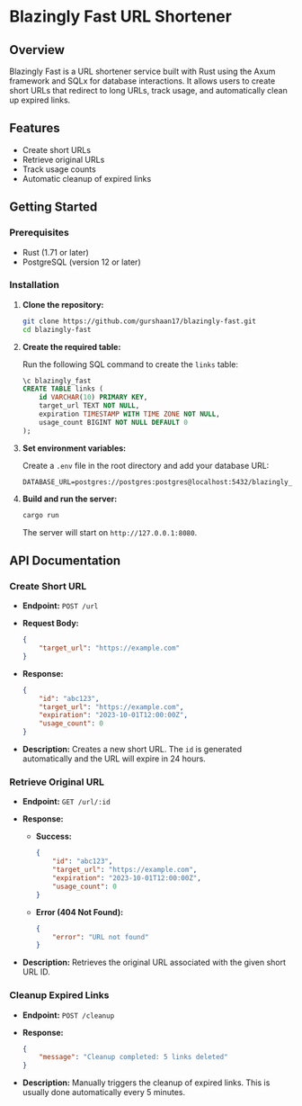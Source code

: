 # Blazingly Fast URL Shortener

## Overview

Blazingly Fast is a URL shortener service built with Rust using the Axum framework and SQLx for database interactions. It allows users to create short URLs that redirect to long URLs, track usage, and automatically clean up expired links.

## Features

- Create short URLs
- Retrieve original URLs
- Track usage counts
- Automatic cleanup of expired links

## Getting Started

### Prerequisites

- Rust (1.71 or later)
- PostgreSQL (version 12 or later)

### Installation

1. **Clone the repository:**

   ```bash
   git clone https://github.com/gurshaan17/blazingly-fast.git
   cd blazingly-fast
   ```

2. **Create the required table:**

   Run the following SQL command to create the `links` table:

   ```sql
   \c blazingly_fast
   CREATE TABLE links (
       id VARCHAR(10) PRIMARY KEY,
       target_url TEXT NOT NULL,
       expiration TIMESTAMP WITH TIME ZONE NOT NULL,
       usage_count BIGINT NOT NULL DEFAULT 0
   );
   ```

3. **Set environment variables:**

   Create a `.env` file in the root directory and add your database URL:

   ```plaintext
   DATABASE_URL=postgres://postgres:postgres@localhost:5432/blazingly_fast
   ```

4. **Build and run the server:**

   ```bash
   cargo run
   ```

   The server will start on `http://127.0.0.1:8080`.

## API Documentation

### Create Short URL

- **Endpoint:** `POST /url`
- **Request Body:**

  ```json
  {
      "target_url": "https://example.com"
  }
  ```

- **Response:**

  ```json
  {
      "id": "abc123",
      "target_url": "https://example.com",
      "expiration": "2023-10-01T12:00:00Z",
      "usage_count": 0
  }
  ```

- **Description:** Creates a new short URL. The `id` is generated automatically and the URL will expire in 24 hours.

### Retrieve Original URL

- **Endpoint:** `GET /url/:id`
- **Response:**

  - **Success:**

    ```json
    {
        "id": "abc123",
        "target_url": "https://example.com",
        "expiration": "2023-10-01T12:00:00Z",
        "usage_count": 0
    }
    ```

  - **Error (404 Not Found):**

    ```json
    {
        "error": "URL not found"
    }
    ```

- **Description:** Retrieves the original URL associated with the given short URL ID.

### Cleanup Expired Links

- **Endpoint:** `POST /cleanup`
- **Response:**

  ```json
  {
      "message": "Cleanup completed: 5 links deleted"
  }
  ```

- **Description:** Manually triggers the cleanup of expired links. This is usually done automatically every 5 minutes.
